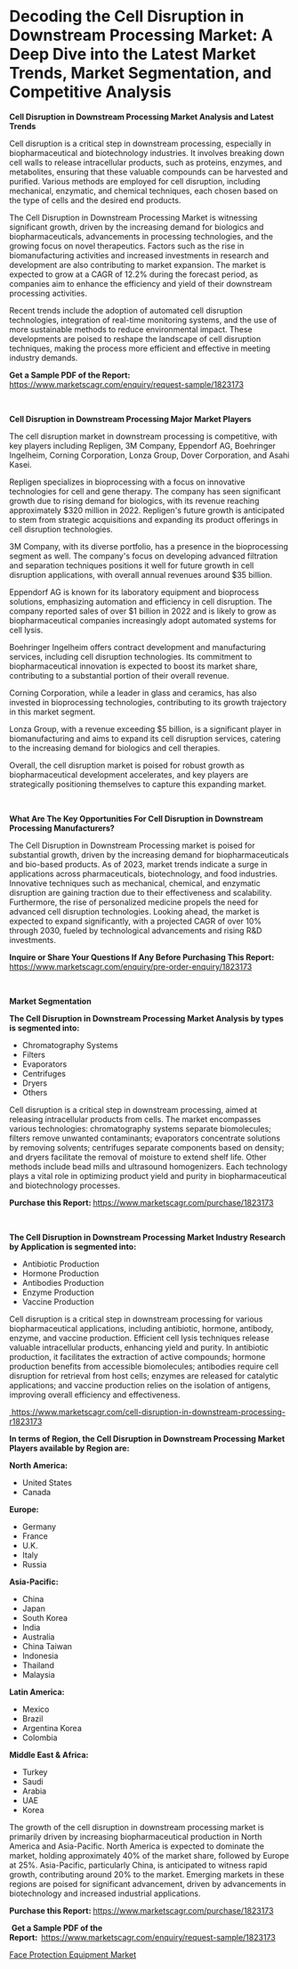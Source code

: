 <p><h1>Decoding the Cell Disruption in Downstream Processing Market: A Deep Dive into the Latest Market Trends, Market Segmentation, and Competitive Analysis</h1></p><p><strong>Cell Disruption in Downstream Processing Market Analysis and Latest Trends</strong></p>
<p><p>Cell disruption is a critical step in downstream processing, especially in biopharmaceutical and biotechnology industries. It involves breaking down cell walls to release intracellular products, such as proteins, enzymes, and metabolites, ensuring that these valuable compounds can be harvested and purified. Various methods are employed for cell disruption, including mechanical, enzymatic, and chemical techniques, each chosen based on the type of cells and the desired end products.</p><p>The Cell Disruption in Downstream Processing Market is witnessing significant growth, driven by the increasing demand for biologics and biopharmaceuticals, advancements in processing technologies, and the growing focus on novel therapeutics. Factors such as the rise in biomanufacturing activities and increased investments in research and development are also contributing to market expansion. The market is expected to grow at a CAGR of 12.2% during the forecast period, as companies aim to enhance the efficiency and yield of their downstream processing activities.</p><p>Recent trends include the adoption of automated cell disruption technologies, integration of real-time monitoring systems, and the use of more sustainable methods to reduce environmental impact. These developments are poised to reshape the landscape of cell disruption techniques, making the process more efficient and effective in meeting industry demands.</p></p>
<p><strong>Get a Sample PDF of the Report:&nbsp;</strong> <a href="https://www.marketscagr.com/enquiry/request-sample/1823173?utm_campaign=1902&utm_medium=2&utm_source=Github&utm_content=ia&utm_term=16022025&utm_id=cell-disruption-in-downstream-processing">https://www.marketscagr.com/enquiry/request-sample/1823173</a></p>
<p>&nbsp;</p>
<p><strong>Cell Disruption in Downstream Processing Major Market Players</strong></p>
<p><p>The cell disruption market in downstream processing is competitive, with key players including Repligen, 3M Company, Eppendorf AG, Boehringer Ingelheim, Corning Corporation, Lonza Group, Dover Corporation, and Asahi Kasei. </p><p>Repligen specializes in bioprocessing with a focus on innovative technologies for cell and gene therapy. The company has seen significant growth due to rising demand for biologics, with its revenue reaching approximately $320 million in 2022. Repligen's future growth is anticipated to stem from strategic acquisitions and expanding its product offerings in cell disruption technologies.</p><p>3M Company, with its diverse portfolio, has a presence in the bioprocessing segment as well. The company's focus on developing advanced filtration and separation techniques positions it well for future growth in cell disruption applications, with overall annual revenues around $35 billion.</p><p>Eppendorf AG is known for its laboratory equipment and bioprocess solutions, emphasizing automation and efficiency in cell disruption. The company reported sales of over $1 billion in 2022 and is likely to grow as biopharmaceutical companies increasingly adopt automated systems for cell lysis.</p><p>Boehringer Ingelheim offers contract development and manufacturing services, including cell disruption technologies. Its commitment to biopharmaceutical innovation is expected to boost its market share, contributing to a substantial portion of their overall revenue.</p><p>Corning Corporation, while a leader in glass and ceramics, has also invested in bioprocessing technologies, contributing to its growth trajectory in this market segment.</p><p>Lonza Group, with a revenue exceeding $5 billion, is a significant player in biomanufacturing and aims to expand its cell disruption services, catering to the increasing demand for biologics and cell therapies.</p><p>Overall, the cell disruption market is poised for robust growth as biopharmaceutical development accelerates, and key players are strategically positioning themselves to capture this expanding market.</p></p>
<p>&nbsp;</p>
<p><strong>What Are The Key Opportunities For Cell Disruption in Downstream Processing Manufacturers?</strong></p>
<p><p>The Cell Disruption in Downstream Processing market is poised for substantial growth, driven by the increasing demand for biopharmaceuticals and bio-based products. As of 2023, market trends indicate a surge in applications across pharmaceuticals, biotechnology, and food industries. Innovative techniques such as mechanical, chemical, and enzymatic disruption are gaining traction due to their effectiveness and scalability. Furthermore, the rise of personalized medicine propels the need for advanced cell disruption technologies. Looking ahead, the market is expected to expand significantly, with a projected CAGR of over 10% through 2030, fueled by technological advancements and rising R&D investments.</p></p>
<p><strong>Inquire or Share Your Questions If Any Before Purchasing This Report:</strong> <a href="https://www.marketscagr.com/enquiry/pre-order-enquiry/1823173?utm_campaign=1902&utm_medium=2&utm_source=Github&utm_content=ia&utm_term=16022025&utm_id=cell-disruption-in-downstream-processing">https://www.marketscagr.com/enquiry/pre-order-enquiry/1823173</a></p>
<p>&nbsp;</p>
<p><strong>Market Segmentation</strong></p>
<p><strong>The Cell Disruption in Downstream Processing Market Analysis by types is segmented into:</strong></p>
<p><ul><li>Chromatography Systems</li><li>Filters</li><li>Evaporators</li><li>Centrifuges</li><li>Dryers</li><li>Others</li></ul></p>
<p><p>Cell disruption is a critical step in downstream processing, aimed at releasing intracellular products from cells. The market encompasses various technologies: chromatography systems separate biomolecules; filters remove unwanted contaminants; evaporators concentrate solutions by removing solvents; centrifuges separate components based on density; and dryers facilitate the removal of moisture to extend shelf life. Other methods include bead mills and ultrasound homogenizers. Each technology plays a vital role in optimizing product yield and purity in biopharmaceutical and biotechnology processes.</p></p>
<p><strong>Purchase this Report:&nbsp;</strong><a href="https://www.marketscagr.com/purchase/1823173?utm_campaign=1902&utm_medium=2&utm_source=Github&utm_content=ia&utm_term=16022025&utm_id=cell-disruption-in-downstream-processing">https://www.marketscagr.com/purchase/1823173</a></p>
<p>&nbsp;</p>
<p><strong>The Cell Disruption in Downstream Processing Market Industry Research by Application is segmented into:</strong></p>
<p><ul><li>Antibiotic Production</li><li>Hormone Production</li><li>Antibodies Production</li><li>Enzyme Production</li><li>Vaccine Production</li></ul></p>
<p><p>Cell disruption is a critical step in downstream processing for various biopharmaceutical applications, including antibiotic, hormone, antibody, enzyme, and vaccine production. Efficient cell lysis techniques release valuable intracellular products, enhancing yield and purity. In antibiotic production, it facilitates the extraction of active compounds; hormone production benefits from accessible biomolecules; antibodies require cell disruption for retrieval from host cells; enzymes are released for catalytic applications; and vaccine production relies on the isolation of antigens, improving overall efficiency and effectiveness.</p></p>
<p><a href="https://www.marketscagr.com/cell-disruption-in-downstream-processing-r1823173?utm_campaign=1902&utm_medium=2&utm_source=Github&utm_content=ia&utm_term=16022025&utm_id=cell-disruption-in-downstream-processing">&nbsp;https://www.marketscagr.com/cell-disruption-in-downstream-processing-r1823173</a></p>
<p><strong>In terms of Region, the Cell Disruption in Downstream Processing Market Players available by Region are:</strong></p>
<p>
    <p> <strong> North America: </strong>
        <ul>
            <li>United States</li>
            <li>Canada</li>
        </ul>
        </p> 
    <p> <strong> Europe: </strong>
        <ul>
            <li>Germany</li>
            <li>France</li>
            <li>U.K.</li>
            <li>Italy</li>
            <li>Russia</li>
        </ul>
        </p> 
    <p> <strong> Asia-Pacific: </strong>
        <ul>
            <li>China</li>
            <li>Japan</li>
            <li>South Korea</li>
            <li>India</li>
            <li>Australia</li>
            <li>China Taiwan</li>
            <li>Indonesia</li>
            <li>Thailand</li>
            <li>Malaysia</li>
        </ul>
        </p> 
    <p> <strong> Latin America: </strong>
        <ul>
            <li>Mexico</li>
            <li>Brazil</li>
            <li>Argentina Korea</li>
            <li>Colombia</li>
        </ul>
        </p> 
    <p> <strong> Middle East & Africa: </strong>
        <ul>
            <li>Turkey</li>
            <li>Saudi</li>
            <li>Arabia</li>
            <li>UAE</li>
            <li>Korea</li>
        </ul>
    </p>
    </p>
<p><p>The growth of the cell disruption in downstream processing market is primarily driven by increasing biopharmaceutical production in North America and Asia-Pacific. North America is expected to dominate the market, holding approximately 40% of the market share, followed by Europe at 25%. Asia-Pacific, particularly China, is anticipated to witness rapid growth, contributing around 20% to the market. Emerging markets in these regions are poised for significant advancement, driven by advancements in biotechnology and increased industrial applications.</p></p>
<p><strong>Purchase this Report: </strong><a href="https://www.marketscagr.com/purchase/1823173?utm_campaign=1902&utm_medium=2&utm_source=Github&utm_content=ia&utm_term=16022025&utm_id=cell-disruption-in-downstream-processing">https://www.marketscagr.com/purchase/1823173</a></p>
<p>&nbsp;<strong>Get a Sample PDF of the Report:&nbsp;&nbsp;</strong><a href="https://www.marketscagr.com/enquiry/request-sample/1823173?utm_campaign=1902&utm_medium=2&utm_source=Github&utm_content=ia&utm_term=16022025&utm_id=cell-disruption-in-downstream-processing">https://www.marketscagr.com/enquiry/request-sample/1823173</a></p>
<p><strong></strong></p>
<p><p><a href="https://github.com/rahu1506/Market-Research-Report-List-6/blob/main/face-protection-equipment-market.md?utm_campaign=1902&utm_medium=2&utm_source=Github&utm_content=ia&utm_term=16022025&utm_id=cell-disruption-in-downstream-processing">Face Protection Equipment Market</a></p></p>